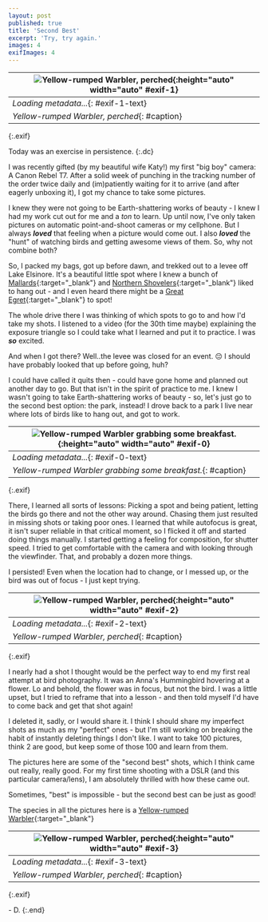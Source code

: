 ```yaml
---
layout: post
published: true
title: 'Second Best'
excerpt: 'Try, try again.'
images: 4
exifImages: 4
---
```


|![Yellow-rumped Warbler, perched](/images/posts/2023-12-03-birds/Yellow%20Rumped%20Warbler%20-%20BW%20-%20Perched.jpg "Yellow-rumped Warbler, perched"){:height="auto" width="auto" #exif-1}|
|------|
|*Loading metadata...*{: #exif-1-text}|
|*Yellow-rumped Warbler, perched*{: #caption}|
{:.exif}

Today was an exercise in persistence.
{:.dc}

I was recently gifted (by my beautiful wife Katy!) my first "big boy" camera: A Canon Rebel T7. After a solid week of punching in the tracking number of the order twice daily and (im)patiently waiting for it to arrive (and after eagerly unboxing it), I got my chance to take some pictures.

I knew they were not going to be Earth-shattering works of beauty - I knew I had my work cut out for me and a *ton* to learn. Up until now, I've only taken pictures on automatic point-and-shoot cameras or my cellphone. But I always ***loved*** that feeling when a picture would come out. I also ***loved*** the "hunt" of watching birds and getting awesome views of them. So, why not combine both?

So, I packed my bags, got up before dawn, and trekked out to a levee off Lake Elsinore. It's a beautiful little spot where I knew a bunch of [Mallards](https://www.allaboutbirds.org/guide/mallard){:target="_blank"} and [Northern Shovelers](https://www.allaboutbirds.org/guide/Northern_Shoveler/){:target="_blank"} liked to hang out - and I even heard there might be a [Great Egret](https://www.allaboutbirds.org/guide/Great_Egret/){:target="_blank"} to spot!


The whole drive there I was thinking of which spots to go to and how I'd take my shots. I listened to a video (for the 30th time maybe) explaining the exposure triangle so I could take what I learned and put it to practice. I was ***so*** excited.

And when I got there? Well..the levee was closed for an event. 😔 I should have probably looked that up before going, huh?

I could have called it quits then - could have gone home and planned out another day to go. But that isn't in the spirit of practice to me. I knew I wasn't going to take Earth-shattering works of beauty - so, let's just go to the second best option: the park, instead! I drove back to a park I live near where lots of birds like to hang out, and got to work.
&nbsp;

|![Yellow-rumped Warbler grabbing some breakfast.](/images/posts/2023-12-03-birds/Yellow%20Rumped%20Warbler%20-%20Breakfast%20Time.jpg "Yellow-rumped Warbler grabbing some breakfast."){:height="auto" width="auto" #exif-0}|
|------|
|*Loading metadata...*{: #exif-0-text}|
|*Yellow-rumped Warbler grabbing some breakfast.*{: #caption}|
{:.exif}

There, I learned all sorts of lessons: Picking a spot and being patient, letting the birds go there and not the other way around. Chasing them just resulted in missing shots or taking poor ones. I learned that while autofocus is great, it isn't super reliable in that critical moment, so I flicked it off and started doing things manually. I started getting a feeling for composition, for shutter speed. I tried to get comfortable with the camera and with looking through the viewfinder. That, and probably a dozen more things.

I persisted! Even when the location had to change, or I messed up, or the bird was out of focus - I just kept trying.
&nbsp;

|![Yellow-rumped Warbler, perched](/images/posts/2023-12-03-birds/Yellow%20Rumped%20Warbler%20-%20Perched.jpg "Yellow-rumped Warbler, perched"){:height="auto" width="auto" #exif-2}|
|------|
|*Loading metadata...*{: #exif-2-text}|
|*Yellow-rumped Warbler, perched*{: #caption}|
{:.exif}

I nearly had a shot I thought would be the perfect way to end my first real attempt at bird photography. It was an Anna's Hummingbird hovering at a flower. Lo and behold, the flower was in focus, but not the bird. I was a little upset, but I tried to reframe that into a lesson - and then told myself I'd have to come back and get that shot again! 

I deleted it, sadly, or I would share it. I think I should share my imperfect shots as much as my "perfect" ones - but I'm still working on breaking the habit of instantly deleting things I don't like. I want to take 100 pictures, think 2 are good, but keep some of those 100 and learn from them.

The pictures here are some of the "second best" shots, which I think came out really, really good. For my first time shooting with a DSLR (and this particular camera/lens), I am absolutely thrilled with how these came out.


Sometimes, "best" is impossible - but the second best can be just as good!

The species in all the pictures here is a [Yellow-rumped Warbler](https://www.allaboutbirds.org/guide/Yellow-rumped_Warbler){:target="_blank"}

|![Yellow-rumped Warbler, perched](/images/posts/2023-12-03-birds/Yellow%20Rumped%20Warbler%20-%20Looking%20Out.jpg "Yellow-rumped Warbler, perched"){:height="auto" width="auto" #exif-3}|
|------|
|*Loading metadata...*{: #exif-3-text}|
|*Yellow-rumped Warbler, perched*{: #caption}|
{:.exif}

\- D.
{:.end}